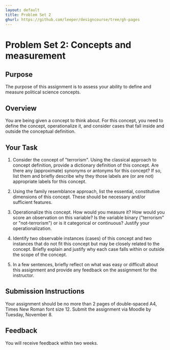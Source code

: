 ```yaml
---
layout: default
title: Problem Set 2
ghurl: https://github.com/leeper/designcourse/tree/gh-pages
---
```


# Problem Set 2: Concepts and measurement

## Purpose

The purpose of this assignment is to assess your ability to define and measure political science concepts.

## Overview

You are being given a concept to think about. For this concept, you need to define the concept, operationalize it, and consider cases that fall inside and outside the conceptual definition.

## Your Task

 1. Consider the concept of "terrorism". Using the classical approach to concept definition, provide a dictionary definition of this concept. Are there any (approximate) synonyms or antonyms for this concept? If so, list them and briefly describe why they those labels are (or are not) appropriate labels for this concept.

 2. Using the family resemblance approach, list the essential, constitutive dimensions of this concept. These should be necessary and/or sufficient features.

 3. Operationalize this concept. How would you measure it? How would you score an observation on this variable? Is the variable binary ("terrorism" or "not-terrorism") or is it categorical or continuous? Justify your operationalization.

 4. Identify two observable instances (cases) of this concept and two instances that do not fit this concept but may be closely related to the concept. Briefly explain and justify why each case falls within or outside the scope of the concept.

 5. In a few sentences, briefly reflect on what was easy or difficult about this assignment and provide any feedback on the assignment for the instructor.

## Submission Instructions

Your assignment should be no more than 2 pages of double-spaced A4, Times New Roman font size 12. Submit the assignment via Moodle by Tuesday, November 8.

## Feedback

You will receive feedback within two weeks.

